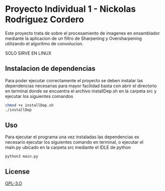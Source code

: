# Proyecto Individual 1 - Nickolas Rodriguez Cordero

Este proyecto trata de sobre el procesamiento de imagenes en ensamblador mediante la aplicacion de un filtro de Sharpening y Oversharpening utilizando el algoritmo de convolucion.

SOLO SIRVE EN LINUX

## Instalacion de dependencias

Para poder ejecutar correctamente el proyecto se deben instalar las dependencias necesarias para mayor facilidad basta con abrir el directorio en terminal donde se encuentra el archivo installDep.sh en la carpeta src y ejecutar los siguientes comandos

```bash
chmod +x installDep.sh
./installDep
```

## Uso

Para ejecutar el programa una vez instaladas las dependencias es necesario ejecutar los siguientes comando en terminal, o ejecutar el main.py ubicado en la carpeta src mediante el IDLE de python

```batch
python3 main.py
```

## License
[GPL-3.O](https://www.gnu.org/licenses/gpl-3.0.html)